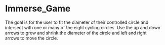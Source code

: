 # Immerse_Game
The goal is for the user to fit the diameter of their controlled circle and intersect with one or many of the eight cycling circles. Use the up and down arrows to grow and shrink the diameter of the circle and left and right arrows to move the circle.
